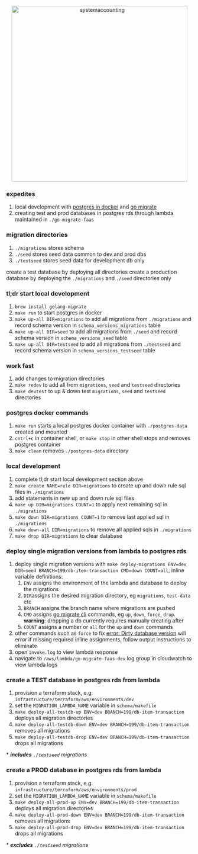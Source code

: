 <p align="center">
  <img width="475" alt="systemaccounting" src="https://user-images.githubusercontent.com/12200465/37568924-06f05d08-2a99-11e8-8891-60f373b33421.png">
</p>

### expedites
1. local development with [postgres in docker](https://hub.docker.com/r/bitnami/postgresql) and [go migrate](https://github.com/golang-migrate/migrate)
1. creating test and prod databases in postgres rds through lambda maintained in `./go-migrate-faas`

### migration directories
1. `./migrations` stores schema
1. `./seed` stores seed data common to dev and prod dbs
1. `./testseed` stores seed data for development db only

create a test database by deploying all directories
create a production database by deploying the `./migrations` and `./seed` directories only

### tl;dr start local development
1. `brew install golang-migrate`
1. `make run` to start postgres in docker
1. `make up-all DIR=migrations` to add all migrations from `./migrations` and record schema version in `schema_versions_migrations` table
1. `make up-all DIR=seed` to add all migrations from `./seed` and record schema version in `schema_versions_seed` table
1. `make up-all DIR=testseed` to add all migrations from `./testseed` and record schema version in `schema_versions_testseed` table

### work fast
1. add changes to migration directories
1. `make redev` to add all from `migrations`, `seed` and `testseed` directories
1. `make devtest` to up & down test `migrations`, `seed` and `testseed` directories

### postgres docker commands
1. `make run` starts a local postgres docker container with `./postgres-data` created and mounted
1. `cntrl+c` in container shell, or `make stop` in other shell stops and removes postgres container
1. `make clean` removes `./postgres-data` directory

### local development
1. complete tl;dr start local development section above
1. `make create NAME=rule DIR=migrations` to create up and down rule sql files in `./migrations`
1. add statements in new up and down rule sql files
1. `make up DIR=migrations COUNT=1` to apply next remaining sql in `./migrations`
1. `make down DIR=migrations COUNT=1` to remove last applied sql in `./migrations`
1. `make down-all DIR=migrations` to remove all applied sqls in `./migrations`
1. `make drop DIR=migrations` to clear database

### deploy single migration versions from lambda to postgres rds
1. deploy single migration versions with `make deploy-migrations ENV=dev DIR=seed BRANCH=199/db-item-transaction CMD=down COUNT=all`, inline variable definitions:
    1. `ENV` assigns the environment of the lambda and database to deploy the migrations
    1. `DIR`assigns the desired migration directory, eg `migrations`, `test-data` etc
    1. `BRANCH` assigns the branch name where migrations are pushed
    1. `CMD` assigns [go migrate cli](https://github.com/golang-migrate/migrate/tree/master/cmd/migrate#usage) commands, eg `up`, `down`, `force`, `drop`. **warning**: dropping a db currently requires manually creating after
    1. `COUNT` assigns a number or `all` for the `up` and `down` commands
1. other commands such as `force` to fix [error: Dirty database version](https://github.com/golang-migrate/migrate/issues/282#issuecomment-530743258) will error if missing required inline assignments, follow output instructions to eliminate
1. open `invoke.log` to view lambda response
1. navigate to `/aws/lambda/go-migrate-faas-dev` log group in cloudwatch to view lambda logs

### create a TEST database in postgres rds from lambda
1. provision a terraform stack, e.g. `infrastructure/terraform/aws/environments/dev`
1. set the `MIGRATION_LAMBDA_NAME` variable in `schema/makefile`
1. `make deploy-all-testdb-up ENV=dev BRANCH=199/db-item-transaction` deploys all migration directories
1. `make deploy-all-testdb-down ENV=dev BRANCH=199/db-item-transaction` removes all migrations
1. `make deploy-all-testdb-drop ENV=dev BRANCH=199/db-item-transaction` drops all migrations

\* ***includes** `./testseed` migrations*

### create a PROD database in postgres rds from lambda
1. provision a terraform stack, e.g. `infrastructure/terraform/aws/environments/prod`
1. set the `MIGRATION_LAMBDA_NAME` variable in `schema/makefile`
1. `make deploy-all-prod-up ENV=dev BRANCH=199/db-item-transaction` deploys all migration directories
1. `make deploy-all-prod-down ENV=dev BRANCH=199/db-item-transaction` removes all migrations
1. `make deploy-all-prod-drop ENV=dev BRANCH=199/db-item-transaction` drops all migrations

\* ***excludes** `./testseed` migrations*